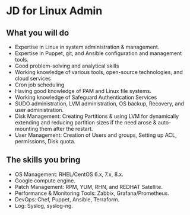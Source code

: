 # JD for Linux Admin

## What you will do

- Expertise in Linux in system administration & management.
- Expertise in Puppet, git, and Ansible configuration and management tools.
- Good problem-solving and analytical skills
- Working knowledge of various tools, open-source technologies, and cloud services
- Cron job scheduling
- Having good knowledge of PAM and Linux file systems.
- Working knowledge of Safeguard Authentication Services
- SUDO administration, LVM administration, OS backup, Recovery, and user administration.
- Disk Management: Creating Partitions & using LVM for dynamically extending and reducing partition sizes if the need arose & auto-mounting them after the restart.
- User Management: Creation of Users and groups, Setting up ACL, permissions, Disk quota.

## The skills you bring

- OS Management: RHEL/CentOS 6.x, 7.x, 8.x.
- Google compute engine.
- Patch Management: RPM, YUM, RHN, and REDHAT Satellite.
- Performance & Monitoring Tools: Zabbix, Grafana/Prometheus.
- DevOps: Chef, Puppet, Ansible, Terraform.
- Log: Syslog, syslog-ng.
